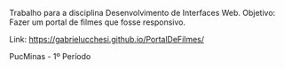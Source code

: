 Trabalho para a disciplina Desenvolvimento de Interfaces Web.
Objetivo: Fazer um portal de filmes que fosse responsivo.

Link: https://gabrielucchesi.github.io/PortalDeFilmes/

PucMinas - 1º Período
